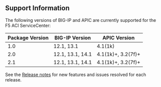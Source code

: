 ## Support Information

The following versions of BIG-IP and APIC are currently supported for the F5 ACI ServiceCenter:
 
| Package Version | BIG-IP Version  | APIC Version      | 
|-----------------|-----------------|-------------------|
| 1.0             | 12.1, 13.1      | 4.1(1k)           |
| 2.0             | 12.1, 13.1, 14.1| 4.1(1k)+, 3.2(7f)+|
| 2.1             | 12.1, 13.1, 14.1| 4.1(1k)+, 3.2(7f)+|

See the [Release notes](https://clouddocs.f5.com/f5-aci-servicecenter/latest/release-notes.html) for new features and issues resolved for each release. 

